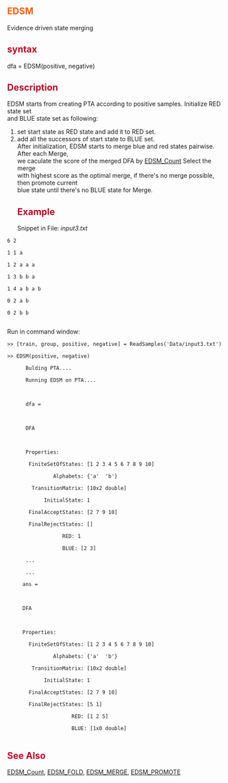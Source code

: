 <font color='FF5B00'><h2> EDSM </h2></font>
Evidence driven state merging
<font color='B80028'><h2> syntax </h2></font>
dfa = EDSM(positive, negative)
<font color='B80028'><h2> Description </h2></font>
EDSM starts from creating PTA according to positive samples. Initialize RED state set <br>
and BLUE state set as following: <br>
1. set start state as RED state and add it to RED set. <br>
2. add all the successors of start state to BLUE set. <br>
After initialization, EDSM starts to merge blue and red states pairwise. After each Merge, <br>
we caculate the score of the merged DFA by <a href='EDSMCount.md'>EDSM_Count</a> Select the merge <br>
with highest score as the optimal merge, if there's no merge possible, then promote current<br>
blue state until there's no BLUE state for Merge.<br>
<font color='B80028'><h2> Example </h2></font>
Snippet in File: <i>input3.txt</i>
<pre><code>6 2<br>
1 1 a<br>
1 2 a a a<br>
1 3 b b a<br>
1 4 a b a b<br>
0 2 a b<br>
0 2 b b<br>
</code></pre>
Run in command window:<br>
<pre><code>&gt;&gt; [train, group, positive, negative] = ReadSamples('Data/input3.txt')<br>
&gt;&gt; EDSM(positive, negative)<br>
      Bulding PTA....<br>
      Running EDSM on PTA....<br>
<br>
      dfa = <br>
<br>
      DFA<br>
<br>
      Properties:<br>
       FiniteSetOfStates: [1 2 3 4 5 6 7 8 9 10]<br>
               Alphabets: {'a'  'b'}<br>
        TransitionMatrix: [10x2 double]<br>
            InitialState: 1<br>
       FinalAcceptStates: [2 7 9 10]<br>
       FinalRejectStates: []<br>
                  RED: 1<br>
                  BLUE: [2 3]<br>
      ...<br>
      ...<br>
     ans = <br>
<br>
     DFA<br>
<br>
     Properties:<br>
       FiniteSetOfStates: [1 2 3 4 5 6 7 8 9 10]<br>
               Alphabets: {'a'  'b'}<br>
        TransitionMatrix: [10x2 double]<br>
            InitialState: 1<br>
       FinalAcceptStates: [2 7 9 10]<br>
       FinalRejectStates: [5 1]<br>
                     RED: [1 2 5]<br>
                     BLUE: [1x0 double]<br>
</code></pre>
<font color='B80028'><h2> See Also </h2></font>
<a href='EDSMCount.md'>EDSM_Count</a>, <a href='EDSMFold.md'>EDSM_FOLD</a>, <a href='EDSMMerge.md'>EDSM_MERGE</a>, <a href='EDSMPromote.md'>EDSM_PROMOTE</a>